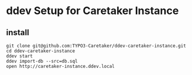 # ddev Setup for Caretaker Instance

## install

```
git clone git@github.com:TYPO3-Caretaker/ddev-caretaker-instance.git
cd ddev-caretaker-instance
ddev start
ddev import-db --src=db.sql
open http://caretaker-instance.ddev.local
```

